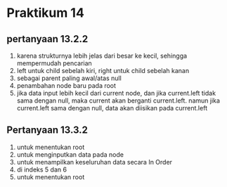 # Praktikum 14
## pertanyaan 13.2.2
1. karena strukturnya lebih jelas dari besar ke kecil, sehingga mempermudah pencarian
2. left untuk child sebelah kiri, right untuk child sebelah kanan
3. sebagai parent paling awal/atas
null
4. penambahan node baru pada root
5. jika data input lebih kecil dari current node, dan jika current.left tidak sama dengan null, maka current akan berganti current.left. namun jika current.left sama dengan null, data akan diisikan pada current.left

## Pertanyaan 13.3.2
1. untuk menentukan root
2. untuk menginputkan data pada node
3. untuk menampilkan keseluruhan data secara In Order
4. di indeks 5 dan 6
5. untuk menentukan root